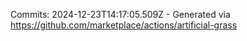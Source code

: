 Commits: 2024-12-23T14:17:05.509Z - Generated via https://github.com/marketplace/actions/artificial-grass
<br>
